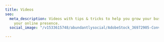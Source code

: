 ```yaml
---
title: Videos
seo:
  meta_description: Videos with tips & tricks to help you grow your business and improve
    your online presence.
  social_image: "/v1533615748/abundantlysocial/AdobeStock_36972905-Converted-compressor.png"

---
```

